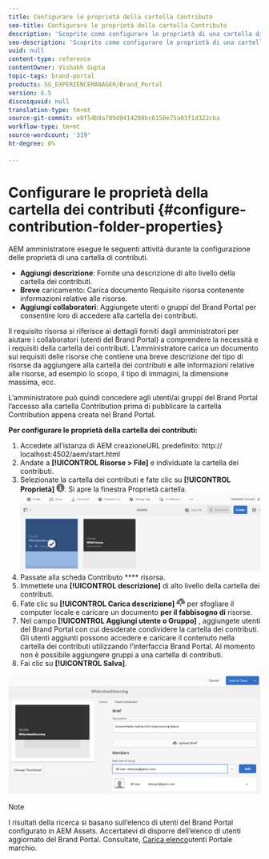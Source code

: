```yaml
---
title: Configurare le proprietà della cartella Contributo
seo-title: Configurare le proprietà della cartella Contributo
description: 'Scoprite come configurare le proprietà di una cartella di contributi in  AEM Assets. '
seo-description: 'Scoprite come configurare le proprietà di una cartella di contributi in  AEM Assets. '
uuid: null
content-type: reference
contentOwner: Vishabh Gupta
topic-tags: brand-portal
products: SG_EXPERIENCEMANAGER/Brand_Portal
version: 6.5
discoiquuid: null
translation-type: tm+mt
source-git-commit: e0f54b9a709d9414208bc6150e75a03f1d322cba
workflow-type: tm+mt
source-wordcount: '319'
ht-degree: 0%

---
```



# Configurare le proprietà della cartella dei contributi {#configure-contribution-folder-properties}

AEM amministratore esegue le seguenti attività durante la configurazione delle proprietà di una cartella di contributi.

* **Aggiungi descrizione**: Fornite una descrizione di alto livello della cartella dei contributi.
* **Breve** caricamento:  Carica documento Requisito risorsa contenente informazioni relative alle risorse.
* **Aggiungi collaboratori**: Aggiungete utenti o gruppi del Brand Portal per consentire loro di accedere alla cartella dei contributi.

Il requisito risorsa si riferisce ai dettagli forniti dagli amministratori per aiutare i collaboratori (utenti del Brand Portal) a comprendere la necessità e i requisiti della cartella dei contributi. L’amministratore carica un documento sui requisiti delle risorse che contiene una breve descrizione del tipo di risorse da aggiungere alla cartella dei contributi e alle informazioni relative alle risorse, ad esempio lo scopo, il tipo di immagini, la dimensione massima, ecc.

L’amministratore può quindi concedere agli utenti/ai gruppi del Brand Portal l’accesso alla cartella Contribution prima di pubblicare la cartella Contribution appena creata nel Brand Portal.

**Per configurare le proprietà della cartella dei contributi:**

1. Accedete all’istanza di AEM creazioneURL predefinito: http:// localhost:4502/aem/start.html
1. Andate a **[!UICONTROL Risorse > File]** e individuate la cartella dei contributi.
1. Selezionate la cartella dei contributi e fate clic su **[!UICONTROL Proprietà]** ![](assets/properties.png). Si apre la finestra Proprietà cartella.
   ![](assets/contribution-folder-property1.png)
1. Passate alla scheda Contributo **** risorsa.
1. Immettete una **[!UICONTROL descrizione]** di alto livello della cartella dei contributi.
1. Fate clic su **[!UICONTROL Carica descrizione]** ![](assets/upload.png) per sfogliare il computer locale e caricare un documento **per il fabbisogno di** risorse.
1. Nel campo **[!UICONTROL Aggiungi utente o Gruppo]** , aggiungete utenti del Brand Portal con cui desiderate condividere la cartella dei contributi. Gli utenti aggiunti possono accedere e caricare il contenuto nella cartella dei contributi utilizzando l’interfaccia Brand Portal. Al momento non è possibile aggiungere gruppi a una cartella di contributi.
1. Fai clic su **[!UICONTROL Salva]**.

![](assets/contribution-folder-property2.png)

>[!NOTE]
>
>I risultati della ricerca si basano sull’elenco di utenti del Brand Portal configurato in  AEM Assets. Accertatevi di disporre dell’elenco di utenti aggiornato del Brand Portal. Consultate, [Carica elenco](brand-portal-configure-asset-sourcing.md)utenti Portale marchio.
